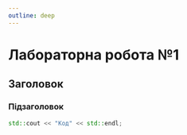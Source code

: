```yaml
---
outline: deep
---
```


# Лабораторна робота №1


## Заголовок

### Підзаголовок

```cpp
std::cout << "Код" << std::endl;
```
